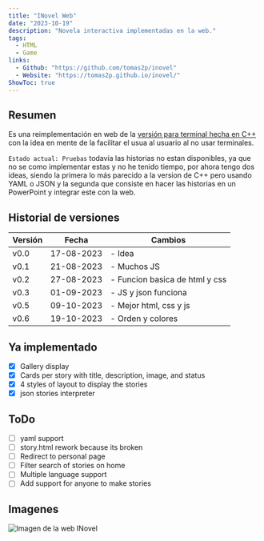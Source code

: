 ```yaml
---
title: "INovel Web"
date: "2023-10-19"
description: "Novela interactiva implementadas en la web."
tags:
  - HTML
  - Game
links:
  - Github: "https://github.com/tomas2p/inovel"
  - Website: "https://tomas2p.github.io/inovel/"
ShowToc: true
---
```


## Resumen

Es una reimplementación  en web de la [versión para terminal hecha en C++](/proyects/inovel_game/) con la idea en mente de la facilitar el usua al usuario al no usar terminales.

`Estado actual: Pruebas` todavía las historias no estan disponibles, ya que no se como implementar estas y no he tenido tiempo, por ahora tengo dos ideas, siendo la primera lo más parecido a la version de C++ pero usando YAML o JSON y la segunda que consiste en hacer las historias en un PowerPoint y integrar este con la web.

## Historial de versiones

| Versión | Fecha      | Cambios                        |
| ------- | ---------- | ------------------------------ |
| v0.0    | 17-08-2023 | - Idea                         |
| v0.1    | 21-08-2023 | - Muchos JS                    |
| v0.2    | 27-08-2023 | - Funcion basica de html y css |
| v0.3    | 01-09-2023 | - JS y json funciona           |
| v0.5    | 09-10-2023 | - Mejor html, css y js         |
| v0.6    | 19-10-2023 | - Orden y colores              |

## Ya implementado

- [x] Gallery display
- [x] Cards per story with title, description, image, and status
- [x] 4 styles of layout to display the stories
- [x] json stories  interpreter

## ToDo

- [ ] yaml support
- [ ] story.html rework because its broken
- [ ] Redirect to personal page
- [ ] Filter search of stories on home
- [ ] Multiple language support
- [ ] Add support for anyone to make stories

## Imagenes

![Imagen de la web INovel](https://github.com/tomas2p/inovel/blob/main/image.png?raw=true)
